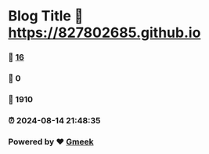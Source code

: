 # Blog Title :link: https://827802685.github.io 
### :page_facing_up: [16](https://827802685.github.io/tag.html) 
### :speech_balloon: 0 
### :hibiscus: 1910 
### :alarm_clock: 2024-08-14 21:48:35 
### Powered by :heart: [Gmeek](https://github.com/Meekdai/Gmeek)
